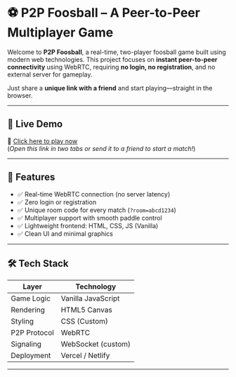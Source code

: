 # ⚽ P2P Foosball – A Peer-to-Peer Multiplayer Game

Welcome to **P2P Foosball**, a real-time, two-player foosball game built using modern web technologies. This project focuses on **instant peer-to-peer connectivity** using WebRTC, requiring **no login, no registration**, and no external server for gameplay.

Just share a **unique link with a friend** and start playing—straight in the browser.

---

## 🚀 Live Demo

🔗 [Click here to play now](https://your-custom-domain.com)  
(*Open this link in two tabs or send it to a friend to start a match!*)

---

## 🧠 Features

- ✅ Real-time WebRTC connection (no server latency)
- ✅ Zero login or registration
- ✅ Unique room code for every match (`?room=abcd1234`)
- ✅ Multiplayer support with smooth paddle control
- ✅ Lightweight frontend: HTML, CSS, JS (Vanilla)
- ✅ Clean UI and minimal graphics

---

## 🛠️ Tech Stack

| Layer         | Technology          |
|---------------|---------------------|
| Game Logic    | Vanilla JavaScript  |
| Rendering     | HTML5 Canvas        |
| Styling       | CSS (Custom)        |
| P2P Protocol  | WebRTC              |
| Signaling     | WebSocket (custom)  |
| Deployment    | Vercel / Netlify    |

---

